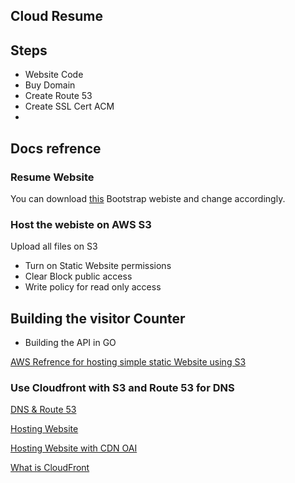 ## Cloud Resume

## Steps
- Website Code
- Buy Domain
- Create Route 53
- Create SSL Cert ACM
- 


## Docs refrence
### Resume Website
You can download [this](https://themes.3rdwavemedia.com/bootstrap-templates/resume/risen-free-bootstrap-5-dark-mode-resume-cv-template-for-developers/) Bootstrap webiste and change accordingly.

### Host the webiste on AWS S3

Upload all files on S3
- Turn on Static Website permissions
- Clear Block public access
- Write policy for read only access


## Building the visitor Counter

- Building the API in GO





[AWS Refrence for hosting simple static Website using S3](https://docs.aws.amazon.com/AmazonS3/latest/userguide/WebsiteHosting.html)


### Use Cloudfront with S3 and Route 53 for DNS

[DNS & Route 53](https://dev.to/aws-builders/understanding-dns-and-amazons-route-53-cloud-service-a-beginners-introduction-4jkc)

[Hosting Website](https://dev.to/aws-builders/guide-to-hosting-a-static-website-on-aws-using-s3-cloudfront-and-route53-with-just-7-steps-220b)

[Hosting Website with CDN OAI](https://blog.tericcabrel.com/host-static-website-aws-s3-cloudfront/)

[What is CloudFront](https://docs.aws.amazon.com/AmazonCloudFront/latest/DeveloperGuide/Introduction.html)